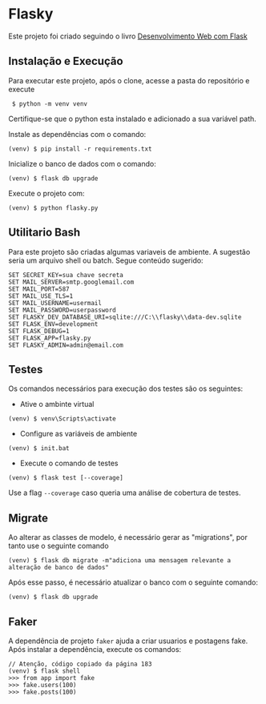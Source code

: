 # Flasky
Este projeto foi criado seguindo o livro [Desenvolvimento Web com Flask](https://novatec.com.br/livros/desenvolvimento-web-com-flask/)

## Instalação e Execução
Para executar este projeto, após o clone, acesse a pasta do repositório e execute
```
 $ python -m venv venv
```
Certifique-se que o python esta instalado e adicionado a sua variável path.

Instale as dependências com o comando:
```
(venv) $ pip install -r requirements.txt
```

Inicialize o banco de dados com o comando:
```
(venv) $ flask db upgrade
```

Execute o projeto com:
```
(venv) $ python flasky.py
```

## Utilitario Bash
Para este projeto são criadas algumas variaveis de ambiente. A sugestão seria um arquivo shell ou batch.
Segue conteúdo sugerido:

```
SET SECRET_KEY=sua chave secreta
SET MAIL_SERVER=smtp.googlemail.com
SET MAIL_PORT=587
SET MAIL_USE_TLS=1
SET MAIL_USERNAME=usermail
SET MAIL_PASSWORD=userpassword
SET FLASKY_DEV_DATABASE_URI=sqlite:///C:\\flasky\\data-dev.sqlite
SET FLASK_ENV=development
SET FLASK_DEBUG=1
SET FLASK_APP=flasky.py
SET FLASKY_ADMIN=admin@email.com
```

## Testes

Os comandos necessários para execução dos testes são os seguintes:

- Ative o ambinte virtual
```
(venv) $ venv\Scripts\activate
```

- Configure as variáveis de ambiente
```
(venv) $ init.bat
```

- Execute o comando de testes
```
(venv) $ flask test [--coverage]
```

Use a flag `--coverage` caso queria uma análise de cobertura de testes.

## Migrate

Ao alterar as classes de modelo, é necessário gerar as "migrations", por tanto use o seguinte comando

```
(venv) $ flask db migrate -m"adiciona uma mensagem relevante a alteração de banco de dados"
```

Após esse passo, é necessário atualizar o banco com o seguinte comando:
```
(venv) $ flask db upgrade
```

## Faker

A dependência de projeto ``faker`` ajuda a criar usuarios e postagens fake. 
Após instalar a dependência, execute os comandos:

```
// Atenção, código copiado da página 183
(venv) $ flask shell
>>> from app import fake
>>> fake.users(100)
>>> fake.posts(100)
```
